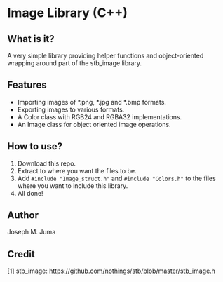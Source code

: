 # Image Library (C++)

## What is it?
A very simple library providing helper functions and object-oriented 
wrapping around part of the stb_image library.

## Features
* Importing images of *.png, *.jpg and *.bmp formats.
* Exporting images to various formats.
* A Color class with RGB24 and RGBA32 implementations.
* An Image class for object oriented image operations.

## How to use?
1. Download this repo.
2. Extract to where you want the files to be.
3. Add `#include "Image_struct.h"` and `#include "Colors.h"` to the 
files where you want to include this library.
4. All done!

## Author
Joseph M. Juma

## Credit
[1] stb_image: https://github.com/nothings/stb/blob/master/stb_image.h
